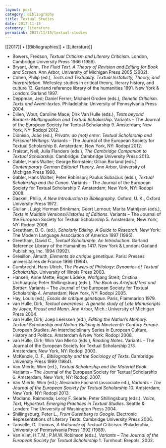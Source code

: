 ```yaml
---
layout: post
category: bibliography
title: Textual Studies
date: 2017-11-15
category: literature
permalink: 2017/11/15/textual-studies
---
```


[[2017]] • [[Bibliographies]] • [[Literature]]

* Bowers, Fredson, *Textual Criticism and Literary Criticism*. London, Cambridge University Press 1966 (1959).
* Bryant, John, *The Fluid Text. A Theory of Revision and Editing for Book and Screen*. Ann Arbor, University of Michigan Press 2005 (2002).
* Cohen, Philip (ed.), *Texts and Textuality. Textual Instability, Theory, and Interpretation*. Wellesley studies in critical theory, literary history, and culture 13. Garland reference library of the humanities 1891. New York & London: Garland 1997.
* Deppman, Jed; Daniel Ferrer; Michael Groden (eds.), *Genetic Criticism. Texts and Avant-textes*. Philadelphia: University of Pennsylvania Press 2004.
* Dillen, Wout; Caroline Macé; Dirk Van Hulle (eds.), *Texts beyond Borders: Multlingualism and Textual Scholarship*. Variants – The Journal of the European Society for Textual Scholarship 9. Amsterdam; New York, NY: Rodopi 2012.
* Dionísio, João (ed.), *Private: do (not) enter: Textual Scholarship and Personal Writings*. Variants – The Journal of the European Society for Textual Scholarship 8. Amsterdam; New York, NY: Rodopi 2012.
* Fraistat, Neil; Julia Flanders (eds.), *The Cambridge Companion to Textual Scholarship*. Cambridge: Cambridge University Press 2013.
* Gabler, Hans Walter; George Bornstein; Gillian Borland (eds.) *Contemporary German Editorial Theory*. Ann Arbor, University of Michigan Press 1998.
* Gabler, Hans Walter; Peter Robinson; Paulus Subačius (eds.), *Textual Scholarship and the Canon*. Variants – The Journal of the European Society for Textual Scholarship 7. Amsterdam; New York, NY: Rodopi 2008.
* Gaskell, Philip, *A New Introduction to Bibliography*. Oxford, U. K., Oxford University Press 1972.
* Giuliani, Luigi; Herman Brinkman; Geert Lernout; Marita Mathijsen (eds.), *Texts in Multiple Versions/Histories of Editions*. Variants – The Journal of the European Society for Textual Scholarship 5. Amsterdam; New York, NY: Rodopi 2008.
* Greetham, D. C. (ed.), *Scholarly Editing. A Guide to Research*. New York: The Modern Language Association of America 1997 (1995).
* Greetham, David C., *Textual Scholarship. An Introduction*. Garland Reference Library of the Humanities 1417. New York & London: Garland Publishing, Inc. 1994 (1992).
* Grésillon, Almuth, *Elements de critique genetique*. Paris: Presses universitaires de France 1999 (1994).
* Gumbrecht, Hans Ulrich, *The Powers of Philology: Dynamics of Textual Scholarship*. University of Illinois Press 2003.
* Hansen, Anne Mette; Roger Lüdeke; Wolfgang Streit; Cristina Urchuaguía; Peter Shillingsburg (eds.), *The Book as Artefact/Text and Border*. Variants – The Journal of the European Society for Textual Scholarship 4. Amsterdam; New York, NY: Rodopi 2005.
* Hay, Louis (ed.), *Essais de critique génétique*. Paris, Flammarion 1979.
* van Hulle, Dirk, *Textual awareness. A genetic study of Late Manuscripts by Joyce, Proust and Mann*. Ann Arbor, Mich.: University of Michigan Press 2004.
* van Hulle, Dirk; Joep Leerssen (ed.), *Editing the Nation’s Memory. Textual Scholarship and Nation-Building in Nineteenth-Century Europe*. European Studies. An Interdisciplinary Series in European Culture, History and Politics. Amsterdam & New York: Rodopi 2008.
* van Hulle, Dirk; Wim Van Mierlo (eds.), *Reading Notes*. Variants – The Journal of the European Society for Textual Scholarship 2/3. Amsterdam; New York, NY: Rodopi 2003.
* McKenzie, D. F., *Bibliography and the Sociology of Texts*. Cambridge University Press 1999 (1984).
* Van Mierlo, Wim (ed.), *Textual Scholarship and the Material Book*. Variants – The Journal of the European Society for Textual Scholarship 6. Amsterdam; New York, NY: Rodopi 2007.
* Van Mierlo, Wim (ed.); Alexandre Fachard (associate ed.), *Variants – The Journal of the European Society for Textual Scholarship* 10. Amsterdam; New York, NY: Rodopi 2013.
* Modiano, Raimonda; Leroy F. Searle; Peter Shillingsburg (eds.), *Voice, Text, Hypertext. Emerging Practices in Textual Studies*. Seattle & London: The University of Washington Press 2004.
* Shillingsburg, Peter L., *From Gutenberg to Google*. Electronic Representations of Literary Texts. Cambridge University Press 2006.
* Tanselle, G. Thomas, *A Rationale of Textual Criticism*. Philadelphia, University of Pennsylvania Press 1992 (1989).
* Van Vliet, H.T.M.; P.M.W. Robinson (eds.), *Variants – The Journal of the European Society for Textual Scholarship* 1. Turnhout: Brepols, 2002.
